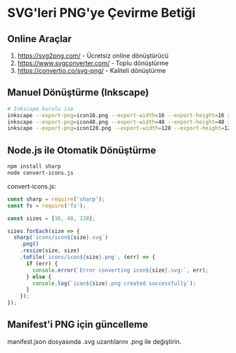 # SVG'leri PNG'ye Çevirme Betiği

## Online Araçlar
1. https://svg2png.com/ - Ücretsiz online dönüştürücü
2. https://www.svgconverter.com/ - Toplu dönüştürme
3. https://convertio.co/svg-png/ - Kaliteli dönüştürme

## Manuel Dönüştürme (Inkscape)
```bash
# Inkscape kurulu ise
inkscape --export-png=icon16.png --export-width=16 --export-height=16 icons/icon16.svg
inkscape --export-png=icon48.png --export-width=48 --export-height=48 icons/icon48.svg  
inkscape --export-png=icon128.png --export-width=128 --export-height=128 icons/icon128.svg
```

## Node.js ile Otomatik Dönüştürme
```bash
npm install sharp
node convert-icons.js
```

convert-icons.js:
```javascript
const sharp = require('sharp');
const fs = require('fs');

const sizes = [16, 48, 128];

sizes.forEach(size => {
  sharp(`icons/icon${size}.svg`)
    .png()
    .resize(size, size)
    .toFile(`icons/icon${size}.png`, (err) => {
      if (err) {
        console.error(`Error converting icon${size}.svg:`, err);
      } else {
        console.log(`icon${size}.png created successfully`);
      }
    });
});
```

## Manifest'i PNG için güncelleme
manifest.json dosyasında .svg uzantılarını .png ile değiştirin.